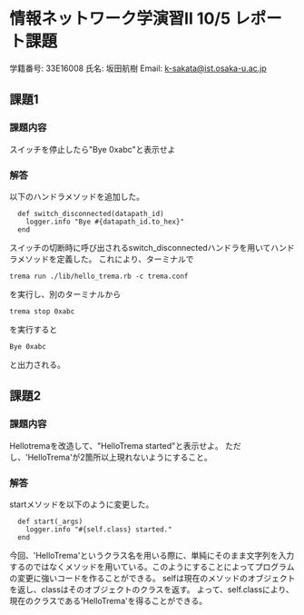 # 情報ネットワーク学演習Ⅱ 10/5 レポート課題

学籍番号: 33E16008  氏名: 坂田航樹  Email: k-sakata@ist.osaka-u.ac.jp

## 課題1

### 課題内容
スイッチを停止したら"Bye 0xabc"と表示せよ

### 解答

以下のハンドラメソッドを追加した。

	  def switch_disconnected(datapath_id)
	    logger.info "Bye #{datapath_id.to_hex}"
	  end

スイッチの切断時に呼び出されるswitch_disconnectedハンドラを用いてハンドラメソッドを定義した。
これにより、ターミナルで

	trema run ./lib/hello_trema.rb -c trema.conf

を実行し、別のターミナルから

	trema stop 0xabc

を実行すると

	Bye 0xabc

と出力される。

## 課題2
### 課題内容
Hellotremaを改造して、"HelloTrema started"と表示せよ。
ただし、'HelloTrema'が2箇所以上現れないようにすること。
### 解答
startメソッドを以下のように変更した。

	  def start(_args)
	    logger.info "#{self.class} started."
	  end

今回、'HelloTrema'というクラス名を用いる際に、単純にそのまま文字列を入力するのではなくメソッドを用いている。このようにすることによってプログラムの変更に強いコードを作ることができる。
selfは現在のメソッドのオブジェクトを返し、classはそのオブジェクトのクラスを返す。
よって、self.classにより、現在のクラスである'HelloTrema'を得ることができる。

